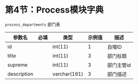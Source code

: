 # 第4节：Process模块字典

`process_departments` 部门表

|   参数名 |  必填  | 类型   |  示例值  |  描述  |
| ---     | ---| --- | --- | --- |
|id       |    |  int(11)  | 1   |  自增ID  |
|title    |    | int(11)   |  3  |  部门标题  |
|supreme    |    | int(11)   |  3  |  部门主管id  |
|description    |    |varchar(191)    | 3  | 部门描述  |
